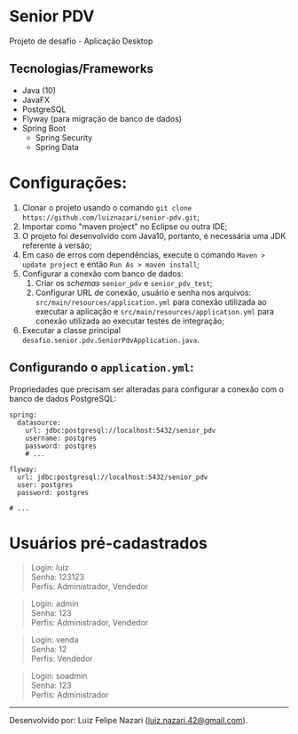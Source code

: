 # Senior PDV

Projeto de desafio - Aplicação Desktop

## Tecnologias/Frameworks

* Java (10)
* JavaFX
* PostgreSQL
* Flyway (para migração de banco de dados)
* Spring Boot
	* Spring Security
	* Spring Data

# Configurações:

1. Clonar o projeto usando o comando `git clone https://github.com/luiznazari/senior-pdv.git`;
2. Importar como "maven project" no Eclipse ou outra IDE;
3. O projeto foi desenvolvido com Java10, portanto, é necessária uma JDK referente à versão;
4. Em caso de erros com dependências, execute o comando `Maven > update project` e então `Run As > maven install`;
5. Configurar a conexão com banco de dados:
	1. Criar os _schemas_ `senior_pdv` e `senior_pdv_test`;
	2. Configurar URL de conexão, usuário e senha nos arquivos: `src/main/resources/application.yml` para conexão utilizada ao executar a aplicação e `src/main/resources/application.yml` para conexão utilizada ao executar testes de integração;
6. Executar a classe principal `desafio.senior.pdv.SeniorPdvApplication.java`.

## Configurando o `application.yml`:

Propriedades que precisam ser alteradas para configurar a conexão com o banco de dados PostgreSQL:
```
spring:
  datasource:
    url: jdbc:postgresql://localhost:5432/senior_pdv
    username: postgres
    password: postgres
    # ...

flyway:
  url: jdbc:postgresql://localhost:5432/senior_pdv
  user: postgres
  password: postgres
  
# ...
```

# Usuários pré-cadastrados

> Login: luiz<br>
> Senha: 123123<br>
> Perfis: Administrador, Vendedor

> Login: admin<br>
> Senha: 123<br>
> Perfis: Administrador, Vendedor

> Login: venda<br>
> Senha: 12<br>
> Perfis: Vendedor

> Login: soadmin<br>
> Senha: 123<br>
> Perfis: Administrador

---

Desenvolvido por: Luiz Felipe Nazari (<luiz.nazari.42@gmail.com>).
